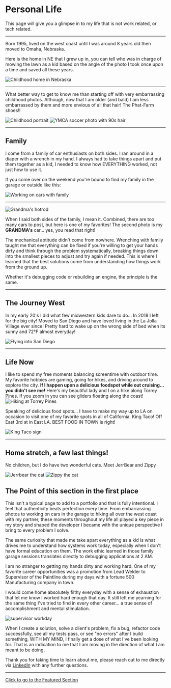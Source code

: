 # Personal Life

This page will give you a glimpse in to my life that is not work related, or tech related.

---
 Born 1995, lived on the west coast until I was around 8 years old then moved to Omaha, Nebraska. 

Here is the home in NE that I grew up in, you can tell who was in charge of mowing the lawn as a kid based on the angle of the photo I took once upon a time and saved all these years.

![Childhood home in Nebraska](assets/images/childhood-home-ne.jpeg)

---
What better way to get to know me than starting off with very embarrassing childhood photos. Although, now that I am older (and bald) I am less embarrassed by them and more envious of all that hair! The Phat-Farm shoes!!

![Childhood portrait](assets/images/picture-day-embarassing.jpeg) ![YMCA soccer photo with 90s hair](assets/images/ymca-soccer-embarassing.jpeg)

---
## Family

I come from a family of car enthusiasts on both sides. I ran around in a diaper with a wrench in my hand. I always had to take things apart and put them together as a kid, I needed to know how EVERYTHING worked, not just how to use it. 

If you come over on the weekend you're bound to find my family in the garage or outside like this:

![Working on cars with family](assets/images/family-wrenching.jpeg)

---

![Grandma's hotrod](assets/images/grandmas-hotrod.jpeg)

When I said both sides of the family, I mean it. Combined, there are too many cars to post, but here is one of my favorites! The second photo is my **GRANDMA's** car... yes, you read that right! 


The mechanical aptitude didn't come from nowhere. Wrenching with family taught me that everything can be fixed if you're willing to get your hands dirty and think through the problem systematically, breaking things down into the smallest pieces to adjust and try again if needed. 
This is where I learned that the best solutions come from understanding how things work from the ground up. 

Whether it's debugging code or rebuilding an engine, the principle is the same.

---
## The Journey West

In my early 20's I did what few midwestern kids dare to do... In 2018 I left for the big city! Moved to San Diego and have loved living in the La Jolla Village ever since! Pretty hard to wake up on the wrong side of bed when its sunny and 72°F almost everyday!

![Flying into San Diego](assets/images/arrival-to-san-diego.jpeg)

---
## Life Now

I like to spend my free moments balancing screentime with outdoor time. My favorite hobbies are gaming, going for hikes, and driving around to explore the city. **If I happen upon a delicious foodspot while out cruising... you didn't see me!**
Here's my beautiful lady and I on a hike along Torrey Pines. If you zoom in you can see gliders floating along the coast!
![Hiking at Torrey Pines](assets/images/torrey-pines-hike.jpeg)

Speaking of delicious food spots... I have to make my way up to LA on occasion to visit one of my favorite spots in all of California. King Taco! Off East 3rd st in East LA. BEST FOOD IN TOWN is right! 

![King Taco sign](assets/images/king-taco-fav-foodplace.jpeg)

---

## Home stretch, a few last things!

No children, but I do have two wonderful cats. Meet JerrBear and Zippy 

![Jerrbear the cat](assets/images/jerrbear.jpeg) ![Zippy the cat](assets/images/zippy.jpeg)

## The Point of this section in the first place

This isn't a typical page to add to a portfolio and that is fully intentional. I feel that authenticity beats perfection every time. From embarrassing photos to working on cars in the garage to hiking all over the west coast with my partner, these moments throughout my life all played a key piece in my story and shaped the developer I became with the unique perspective I bring to every problem I solve. 

The same curiosity that made me take apart everything as a kid is what drives me to understand how systems work today, especially when I don't have formal education on them. The work ethic learned in those family garage sessions translates directly to debugging applications at 2 AM.

I am no stranger to getting my hands dirty and working hard. One of my favorite career opportunities was a promotion from Lead Welder to Supervisor of the Paintline during my days with a fortune 500 Manufacturing company in town.

 I would come home absolutely filthy everyday with a sense of exhaustion that let me know I worked hard enough that day. It still left me yearning for the same thing I've tried to find in every other career... a true sense of accomplishment and mental stimulation. 

![supervisor workday](assets/images/supervisor.jpeg)

When I create a solution, solve a client's problem, fix a bug, refactor code successfully, see all my tests pass, or see "no errors" after I build something, WITH MY MIND, I finally get a dose of what I've been looking for. That is an indication to me that I am moving in the direction of what I am meant to be doing. 

Thank you for taking time to learn about me, please reach out to me directly via [LinkedIn](https://www.linkedin.com/in/angelthedev/) with any further questions.

---

[Click to go to the Featured Section](index.md)